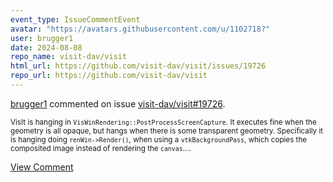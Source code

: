 ```yaml
---
event_type: IssueCommentEvent
avatar: "https://avatars.githubusercontent.com/u/1102718?"
user: brugger1
date: 2024-08-08
repo_name: visit-dav/visit
html_url: https://github.com/visit-dav/visit/issues/19726
repo_url: https://github.com/visit-dav/visit
---
```


<a href='https://github.com/brugger1' target='_blank'>brugger1</a> commented on issue <a href='https://github.com/visit-dav/visit/issues/19726' target='_blank'>visit-dav/visit#19726</a>.

<small>VisIt is hanging in `VisWinRendering::PostProcessScreenCapture`. It executes fine when the geometry is all opaque, but hangs when there is some transparent geometry. Specifically it is hanging doing `renWin->Render()`, when using a `vtkBackgroundPass`, which copies the composited image instead of rendering the `canvas`....</small>

<a href='https://github.com/visit-dav/visit/issues/19726' target='_blank'>View Comment</a>